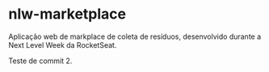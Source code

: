 # nlw-marketplace
Aplicação web de markplace de coleta de resíduos, desenvolvido durante a Next Level Week da RocketSeat.

Teste de commit 2.